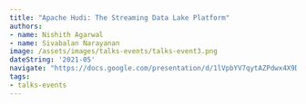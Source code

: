 ```yaml
---
title: "Apache Hudi: The Streaming Data Lake Platform" 
authors:
- name: Nishith Agarwal
- name: Sivabalan Narayanan
image: /assets/images/talks-events/talks-event3.png
dateString: '2021-05'
navigate: "https://docs.google.com/presentation/d/1lVpbYV7qytAZPdwx4X9DD9ii0qFh7n9WGKJ0XQ4VpIs/edit"
tags:
- talks-events
---
```

